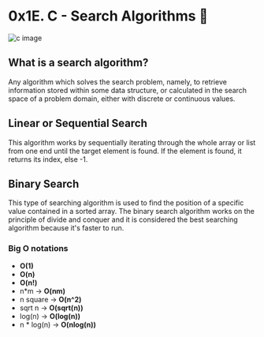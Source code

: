 # **0x1E. C - Search Algorithms** :notebook_with_decorative_cover:
![c image](https://upload.wikimedia.org/wikipedia/commons/7/7d/Hash_table_3_1_1_0_1_0_0_SP.svg)

## What is a search algorithm?
Any algorithm which solves the search problem, namely, to retrieve information stored within some data structure, or calculated in the search space of a problem domain, either with discrete or continuous values.

## Linear or Sequential Search
This algorithm works by sequentially iterating through the whole array or list from one end until the target element is found. If the element is found, it returns its index, else -1.

## Binary Search
This type of searching algorithm is used to find the position of a specific value contained in a sorted array. The binary search algorithm works on the principle of divide and conquer and it is considered the best searching algorithm because it's faster to run.

### Big O notations
* **O(1)**
* **O(n)**
* **O(n!)**
* n*m -> **O(nm)**
* n square -> **O(n^2)**
* sqrt n -> **O(sqrt(n))**
* log(n) -> **O(log(n))**
* n * log(n) -> **O(nlog(n))**
